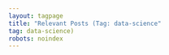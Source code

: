 ```yaml
---
layout: tagpage
title: "Relevant Posts (Tag: data-science"
tag: data-science)
robots: noindex
---
```

